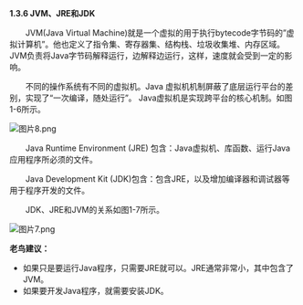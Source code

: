 **1.3.6 JVM、JRE和JDK**

　　JVM(Java Virtual Machine)就是一个虚拟的用于执行bytecode字节码的”虚拟计算机”。他也定义了指令集、寄存器集、结构栈、垃圾收集堆、内存区域。JVM负责将Java字节码解释运行，边解释边运行，这样，速度就会受到一定的影响。

　　不同的操作系统有不同的虚拟机。Java 虚拟机机制屏蔽了底层运行平台的差别，实现了“一次编译，随处运行”。 Java虚拟机是实现跨平台的核心机制。如图1-6所示。

![图片8.png](https://www.sxt.cn/360shop/Public/admin/UEditor/20170515/1494837984812122.png "1494837984812122.png")

　　Java Runtime Environment (JRE) 包含：Java虚拟机、库函数、运行Java应用程序所必须的文件。

　　Java  Development Kit (JDK)包含：包含JRE，以及增加编译器和调试器等用于程序开发的文件。

　　JDK、JRE和JVM的关系如图1-7所示。

![图片7.png](https://www.sxt.cn/360shop/Public/admin/UEditor/20170515/1494837979897855.png "1494837979897855.png")

**老鸟建议：**

- 如果只是要运行Java程序，只需要JRE就可以。JRE通常非常小，其中包含了JVM。
- 如果要开发Java程序，就需要安装JDK。
